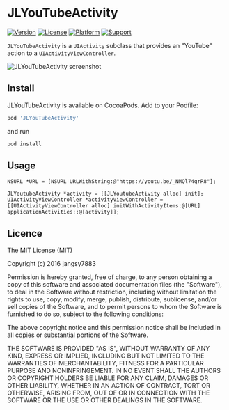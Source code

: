 # JLYouTubeActivity

[![Version](https://img.shields.io/cocoapods/v/JLYoutubeActivity.svg?style=flat)](http://cocoadocs.org/docsets/JLYoutubeActivity)
[![License](https://img.shields.io/cocoapods/l/JLYoutubeActivity.svg?style=flat)](http://cocoadocs.org/docsets/JLYoutubeActivity)
[![Platform](https://img.shields.io/cocoapods/p/JLYoutubeActivity.svg?style=flat)](http://cocoadocs.org/docsets/JLYoutubeActivity)
[![Support](https://img.shields.io/badge/support-iOS%208+-blue.svg?style=flat)](https://www.apple.com/nl/ios/)

`JLYouTubeActivity` is a `UIActivity` subclass that provides an "YouTube" action to a `UIActivityViewController`.

![JLYouTubeActivity screenshot](https://github.com/jangsy7883/JLYouTubeActivity/blob/master/ScreenShorts/1.png?raw=true "JLYouTubeActivity screenshot")

## Install
JLYouTubeActivity is available on CocoaPods. Add to your Podfile:
```ruby
pod 'JLYouTubeActivity'
```
and run 
```bash
pod install
```

## Usage
```objc
NSURL *URL = [NSURL URLWithString:@"https://youtu.be/_NMQl74qrR8"];

JLYoutubeActivity *activity = [[JLYoutubeActivity alloc] init];
UIActivityViewController *activityViewController = [[UIActivityViewController alloc] initWithActivityItems:@[URL] applicationActivities::@[activity]];
```

## Licence 

The MIT License (MIT)

Copyright (c) 2016 jangsy7883

Permission is hereby granted, free of charge, to any person obtaining a copy
of this software and associated documentation files (the "Software"), to deal
in the Software without restriction, including without limitation the rights
to use, copy, modify, merge, publish, distribute, sublicense, and/or sell
copies of the Software, and to permit persons to whom the Software is
furnished to do so, subject to the following conditions:

The above copyright notice and this permission notice shall be included in all
copies or substantial portions of the Software.

THE SOFTWARE IS PROVIDED "AS IS", WITHOUT WARRANTY OF ANY KIND, EXPRESS OR
IMPLIED, INCLUDING BUT NOT LIMITED TO THE WARRANTIES OF MERCHANTABILITY,
FITNESS FOR A PARTICULAR PURPOSE AND NONINFRINGEMENT. IN NO EVENT SHALL THE
AUTHORS OR COPYRIGHT HOLDERS BE LIABLE FOR ANY CLAIM, DAMAGES OR OTHER
LIABILITY, WHETHER IN AN ACTION OF CONTRACT, TORT OR OTHERWISE, ARISING FROM,
OUT OF OR IN CONNECTION WITH THE SOFTWARE OR THE USE OR OTHER DEALINGS IN THE
SOFTWARE.

